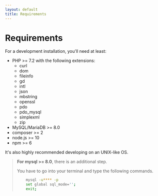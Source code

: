```yaml
---
layout: default
title: Requirements
---
```


# Requirements

For a development installation, you'll need at least:

- PHP >= 7.2 with the following extensions:
    - curl
    - dom
    - fileinfo
    - gd
    - intl
    - json
    - mbstring
    - openssl
    - pdo
    - pdo_mysql
    - simplexml
    - zip
- MySQL/MariaDB >= 8.0
- composer >= 2
- node.js >= 10
- npm >= 6

It's also highly recommended developing on an UNIX-like OS.

> **For mysql >= 8.0**, there is an additional step.
>  
>  You have to go into your terminal and type the following commands.
>
> ```bash
>     mysql -u**** -p
>     set global sql_mode='';
>     exit;
> ```
